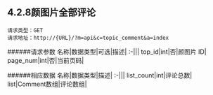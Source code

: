 ## 4.2.8颜图片全部评论
	请求类型：GET	请求地址：http://{URL}/?m=api&c=topic_comment&a=index
         
######请求参数
名称|数据类型|可选|描述|
:-|||
top_id|int|否|颜图片 ID|
page_num|int|否|当前页码|

######相应数据
名称|数据类型|描述|
:-|||
list_count|int|评论总数|
list|Comment数组|评论数组|
